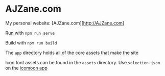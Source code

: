 # AJZane.com

My personal website: [AJZane.com][http://AJZane.com]

Run with `npm run serve`

Build with `npm run build`

The `app` directory holds all of the core assets that make the site

Icon font assets can be found in the `assets` directory. Use `selection.json` on the [icomoon app](https://icomoon.io/app/)